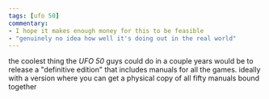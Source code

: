 ```yaml
---
tags: [ufo 50]
commentary:
- I hope it makes enough money for this to be feasible
- "genuinely no idea how well it's doing out in the real world"
---
```


the coolest thing the _UFO 50_ guys could do in a couple years would be to
release a "definitive edition" that includes manuals for all the games. ideally
with a version where you can get a physical copy of all fifty manuals bound
together

